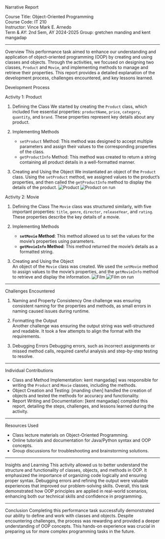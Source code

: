 Narrative Report

Course Title: Object-Oriented Programming  
Course Code: IT 210  
Instructor: Vince Mark E. Arnedo  
Term & AY: 2nd Sem, AY 2024-2025
Group: gretchen manding and kent mangadap

---

Overview
This performance task aimed to enhance our understanding and application of object-oriented programming (OOP) by creating and using classes and objects. Through the activities, we focused on designing two classes, `Product` and `Movie`, and implementing methods to manage and retrieve their properties. This report provides a detailed explanation of the development process, challenges encountered, and key lessons learned.



Development Process

Activity 1: Product
1. Defining the Class
   We started by creating the `Product` class, which included five essential properties: `productName`, `price`, `category`, `quantity`, and `brand`. These properties represent key details about any product.

2. Implementing Methods 
   - `setProduct` Method: This method was designed to accept multiple parameters and assign their values to the corresponding properties of the class.
   - `getProductInfo` Method: This method was created to return a string containing all product details in a well-formatted manner.

3. Creating and Using the Object 
   We instantiated an object of the `Product` class. Using the `setProduct` method, we assigned values to the product’s properties, and then called the `getProductInfo` method to display the details of the product.
![Product](https://github.com/user-attachments/assets/1e39c155-11bc-4fed-9fa0-96d158703cf2)
![Product on run](https://github.com/user-attachments/assets/b4d3bcb0-b86a-46f5-9db7-359bf836ae50)




Activity 2: Movie
1. Defining the Class 
   The `Movie` class was structured similarly, with five important properties: `title`, `genre`, `director`, `releaseYear`, and `rating`. These properties describe the key details of a movie.

2. Implementing Methods  
   - **`setMovie` Method**: This method allowed us to set the values for the movie’s properties using parameters.
   - **`getMovieInfo` Method**: This method returned the movie’s details as a formatted string.

3. Creating and Using the Object  
   An object of the `Movie` class was created. We used the `setMovie` method to assign values to the movie’s properties, and the `getMovieInfo` method to retrieve and display the information.
![Film](https://github.com/user-attachments/assets/ad3dca75-a6d3-474f-ae18-ea400dbc2c6c)
![Film on run](https://github.com/user-attachments/assets/c553679d-8092-4e41-b21e-bc83fb9d66a5)

---

Challenges Encountered
1. Naming and Property Consistency 
   One challenge was ensuring consistent naming for the properties and methods, as small errors in naming caused issues during runtime.

2. Formatting the Output  
   Another challenge was ensuring the output string was well-structured and readable. It took a few attempts to align the format with the requirements.

3. Debugging Errors 
   Debugging errors, such as incorrect assignments or missed method calls, required careful analysis and step-by-step testing to resolve.

---

Individual Contributions
- Class and Method Implementation: kent mangadap] was responsible for writing the `Product` and `Movie` classes, including the methods.
- Object Creation and Testing: [manding chen] handled the creation of objects and tested the methods for accuracy and functionality.
- Report Writing and Documentation: [kent mangadap] compiled this report, detailing the steps, challenges, and lessons learned during the activity.

---

Resources Used
- Class lecture materials on Object-Oriented Programming.
- Online tutorials and documentation for Java/Python syntax and OOP concepts.
- Group discussions for troubleshooting and brainstorming solutions.

---

Insights and Learning
This activity allowed us to better understand the structure and functionality of classes, objects, and methods in OOP. It emphasized the importance of organizing code logically and ensuring proper syntax. Debugging errors and refining the output were valuable experiences that improved our problem-solving skills. Overall, this task demonstrated how OOP principles are applied in real-world scenarios, enhancing both our technical skills and confidence in programming.

---

Conclusion
Completing this performance task successfully demonstrated our ability to define and work with classes and objects. Despite encountering challenges, the process was rewarding and provided a deeper understanding of OOP concepts. This hands-on experience was crucial in preparing us for more complex programming tasks in the future.

